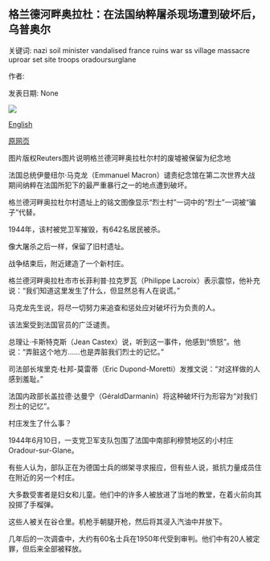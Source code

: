 ## 格兰德河畔奥拉杜：在法国纳粹屠杀现场遭到破坏后，乌普奥尔

关键词: nazi soil minister vandalised france ruins war ss village massacre uproar set site troops oradoursurglane

作者: 

发表日期: None

![](https://ichef.bbci.co.uk/news/1024/branded_news/51BE/production/_114062902_hi018901492.jpg)

[English](Oradour-sur-Glane%3A%20Uproar%20after%20France%20Nazi%20massacre%20site%20vandalised.md)

[原网页](https://www.bbc.com/news/world-europe-53875150)

图片版权Reuters图片说明格兰德河畔奥拉杜尔村的废墟被保留为纪念地

法国总统伊曼纽尔·马克龙（Emmanuel Macron）谴责纪念馆在第二次世界大战期间纳粹在法国所犯下的最严重暴行之一的地点遭到破坏。

格兰德河畔奥拉杜尔村遗址上的铭文图像显示“烈士村”一词中的“烈士”一词被“骗子”代替。

1944年，该村被党卫军摧毁，有642名居民被杀。

像大屠杀之后一样，保留了旧村遗址。

战争结束后，附近建造了一个新村庄。

格兰德河畔奥拉杜市市长菲利普·拉克罗瓦（Philippe Lacroix）表示震惊，他补充说：“我们知道这里发生了什么，但显然总有人在说谎。”

马克龙先生说，将尽一切努力来追查和惩处应对破坏行为负责的人。

该法案受到法国官员的广泛谴责。

总理让·卡斯特克斯（Jean Castex）说，听到这一事件，他感到“愤怒”。他说：“弄脏这个地方……也是弄脏我们烈士的记忆。”

司法部长埃里克·杜邦-莫雷蒂（Eric Dupond-Moretti）发推文说：“对这样做的人感到羞耻。”

法国内政部长盖拉德·达曼宁（GéraldDarmanin）将这种破坏行为形容为“对我们烈士的记忆”。

村庄发生了什么事？

1944年6月10日，一支党卫军支队包围了法国中南部利穆赞地区的小村庄Oradour-sur-Glane。

有些人认为，部队正在为德国士兵的绑架寻求报应，但有些人说，抵抗力量成员住在附近的另一个村庄。

大多数受害者是妇女和儿童。他们中的许多人被放进了当地的教堂，在着火前向其投掷了手榴弹。

这些人被关在谷仓里。机枪手朝腿开枪，然后将其浸入汽油中并放下。

几年后的一次调查中，大约有60名士兵在1950年代受到审判。他们中有20人被定罪，但后来全部被释放。